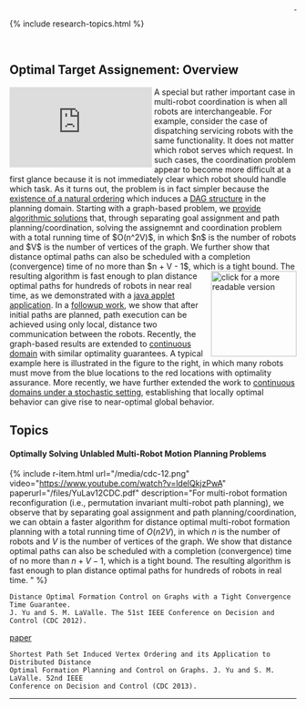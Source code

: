 <div style="text-align: right">
  <a href="https://scholar.google.com/citations?user=jkRa2LEAAAAJ&hl=en"><span style="color:blue">&nbsp;</span></a>
</div>

{% include research-topics.html %} 

<br />

## Optimal Target Assignement: Overview

<iframe width="250" height="141" src="https://www.youtube.com/embed/ldelQkjzPwA" frameborder="0" allowfullscreen align="left" style="padding-right:4px;"></iframe>
A special but rather important case in multi-robot coordination is when all robots are interchangeable. For example, consider the case of dispatching servicing robots with the same functionality. It does not matter which robot 
serves which request. In such cases, the coordination problem appear to become  more difficult at a first glance because it is not immediately clear which  robot should handle which task. As it turns out, the problem is in fact 
simpler because the 
<a href="/files/YuLav12CDC.pdf" target="_">existence of a natural ordering</a> which induces a <a href="https://en.wikipedia.org/wiki/Directed_acyclic_graph">DAG structure</a> in the planning domain. Starting with a graph-based problem, we 
<a href="files/YuLav12CDC.pdf" target="_">provide algorithmic solutions</a> that, through separating goal assignment and path planning/coordination, solving the assignemnt and coordination problem with a total running time of 
$O(n^2V)$, in which $n$ is the number of robots and $V$ is the number of vertices of the graph. We further show that distance optimal paths can also be scheduled with a completion (convergence) time of no more than $n + V - 1$, which 
is a tight bound. The resulting algorithm is fast enough to plan distance <a href="img/assign.png" target="_"><img src="img/assign.png" width="150" border="0" align="right" title="click for a more readable version"/></a> optimal paths for hundreds of robots in near real time, as we demonstrated 
with a <a href="https://arc.cs.rutgers.edu/434F4445.html" target="_">java applet application</a>. 
In a <a href="/files/YuLav13CDC.pdf" target="_">followup work</a>, we show that after initial paths are planned, path execution can be achieved using only local,  distance two communication between the robots. Recently, the graph-based 
results are extended to <a href="/files/SolYuZamHal15RSS.pdf" target="_">continuous domain</a> with similar optimality guarantees. A typical example here is illustrated in the figure to the right, in which many robots must move from the blue 
locations to the red locations with optimality assurance. More recently, we have further extended the work to <a href="/files/YuChuVol15TAC.pdf" target="_">continuous domains under a stochastic setting</a>, 
establishing that locally optimal behavior can give rise to near-optimal global behavior.

## Topics 

#### Optimally Solving Unlabled Multi-Robot Motion Planning Problems 

{% include r-item.html 
   url="/media/cdc-12.png" 
   video="https://www.youtube.com/watch?v=ldelQkjzPwA" 
   paperurl="/files/YuLav12CDC.pdf" 
   description="For multi-robot formation reconfiguration (i.e., permutation invariant multi-robot path planning), we observe that by separating goal assignment and path planning/coordination, we can obtain a faster algorithm for distance optimal multi-robot formation planning with a total running time of $O(n2V)$, in which $n$ is the number of robots and $V$ is the number of vertices of the graph. We show that distance optimal paths can also be scheduled with a completion (convergence) time of no more than $n + V - 1$, which is a tight bound. The resulting algorithm is fast enough to plan distance optimal paths for hundreds of robots in real time. " %}

```
Distance Optimal Formation Control on Graphs with a Tight Convergence Time Guarantee. 
J. Yu and S. M. LaValle. The 51st IEEE Conference on Decision and Control (CDC 2012).
```

<a id="links" href="/files/YuLav13CDC.pdf" target="_">paper</a>

```
Shortest Path Set Induced Vertex Ordering and its Application to Distributed Distance 
Optimal Formation Planning and Control on Graphs. J. Yu and S. M. LaValle. 52nd IEEE 
Conference on Decision and Control (CDC 2013).
```

<hr>


